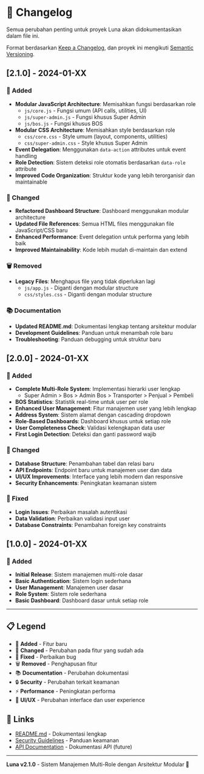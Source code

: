 # 📝 Changelog

Semua perubahan penting untuk proyek Luna akan didokumentasikan dalam file ini.

Format berdasarkan [Keep a Changelog](https://keepachangelog.com/en/1.0.0/),
dan proyek ini mengikuti [Semantic Versioning](https://semver.org/spec/v2.0.0.html).

## [2.1.0] - 2024-01-XX

### 🚀 Added
- **Modular JavaScript Architecture**: Memisahkan fungsi berdasarkan role
  - `js/core.js` - Fungsi umum (API calls, utilities, UI)
  - `js/super-admin.js` - Fungsi khusus Super Admin
  - `js/bos.js` - Fungsi khusus BOS
- **Modular CSS Architecture**: Memisahkan style berdasarkan role
  - `css/core.css` - Style umum (layout, components, utilities)
  - `css/super-admin.css` - Style khusus Super Admin
- **Event Delegation**: Menggunakan `data-action` attributes untuk event handling
- **Role Detection**: Sistem deteksi role otomatis berdasarkan `data-role` attribute
- **Improved Code Organization**: Struktur kode yang lebih terorganisir dan maintainable

### 🔧 Changed
- **Refactored Dashboard Structure**: Dashboard menggunakan modular architecture
- **Updated File References**: Semua HTML files menggunakan file JavaScript/CSS baru
- **Enhanced Performance**: Event delegation untuk performa yang lebih baik
- **Improved Maintainability**: Kode lebih mudah di-maintain dan extend

### 🗑️ Removed
- **Legacy Files**: Menghapus file yang tidak diperlukan lagi
  - `js/app.js` - Diganti dengan modular structure
  - `css/styles.css` - Diganti dengan modular structure

### 📚 Documentation
- **Updated README.md**: Dokumentasi lengkap tentang arsitektur modular
- **Development Guidelines**: Panduan untuk menambah role baru
- **Troubleshooting**: Panduan debugging untuk struktur baru

## [2.0.0] - 2024-01-XX

### 🚀 Added
- **Complete Multi-Role System**: Implementasi hierarki user lengkap
  - Super Admin > Bos > Admin Bos > Transporter > Penjual > Pembeli
- **BOS Statistics**: Statistik real-time untuk user per role
- **Enhanced User Management**: Fitur manajemen user yang lebih lengkap
- **Address System**: Sistem alamat dengan cascading dropdown
- **Role-Based Dashboards**: Dashboard khusus untuk setiap role
- **User Completeness Check**: Validasi kelengkapan data user
- **First Login Detection**: Deteksi dan ganti password wajib

### 🔧 Changed
- **Database Structure**: Penambahan tabel dan relasi baru
- **API Endpoints**: Endpoint baru untuk manajemen user dan data
- **UI/UX Improvements**: Interface yang lebih modern dan responsive
- **Security Enhancements**: Peningkatan keamanan sistem

### 🐛 Fixed
- **Login Issues**: Perbaikan masalah autentikasi
- **Data Validation**: Perbaikan validasi input user
- **Database Constraints**: Penambahan foreign key constraints

## [1.0.0] - 2024-01-XX

### 🚀 Added
- **Initial Release**: Sistem manajemen multi-role dasar
- **Basic Authentication**: Sistem login sederhana
- **User Management**: Manajemen user dasar
- **Role System**: Sistem role sederhana
- **Basic Dashboard**: Dashboard dasar untuk setiap role

---

## 📋 Legend

- 🚀 **Added** - Fitur baru
- 🔧 **Changed** - Perubahan pada fitur yang sudah ada
- 🐛 **Fixed** - Perbaikan bug
- 🗑️ **Removed** - Penghapusan fitur
- 📚 **Documentation** - Perubahan dokumentasi
- 🔒 **Security** - Perubahan terkait keamanan
- ⚡ **Performance** - Peningkatan performa
- 🎨 **UI/UX** - Perubahan interface dan user experience

## 🔗 Links

- [README.md](README.md) - Dokumentasi lengkap
- [Security Guidelines](security_guidelines.md) - Panduan keamanan
- [API Documentation](docs/api.md) - Dokumentasi API (future)

---

**Luna v2.1.0** - Sistem Manajemen Multi-Role dengan Arsitektur Modular 🌙
